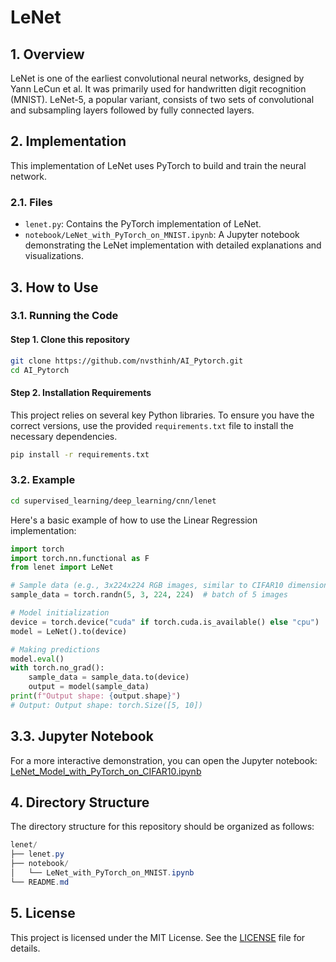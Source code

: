 # LeNet

## 1. Overview
LeNet is one of the earliest convolutional neural networks, designed by Yann LeCun et al. It was primarily used for handwritten digit recognition (MNIST). LeNet-5, a popular variant, consists of two sets of convolutional and subsampling layers followed by fully connected layers.

## 2. Implementation
This implementation of LeNet uses PyTorch to build and train the neural network.

### 2.1. Files
- `lenet.py`: Contains the PyTorch implementation of LeNet.
- `notebook/LeNet_with_PyTorch_on_MNIST.ipynb`: A Jupyter notebook demonstrating the LeNet implementation with detailed explanations and visualizations.

## 3. How to Use
### 3.1. Running the Code
#### Step 1. Clone this repository
```bash
git clone https://github.com/nvsthinh/AI_Pytorch.git
cd AI_Pytorch
```
#### Step 2. Installation Requirements
This project relies on several key Python libraries. To ensure you have the correct versions, use the provided `requirements.txt` file to install the necessary dependencies.
```bash
pip install -r requirements.txt
```

### 3.2. Example
```bash
cd supervised_learning/deep_learning/cnn/lenet
```
Here's a basic example of how to use the Linear Regression implementation:
```python
import torch
import torch.nn.functional as F
from lenet import LeNet

# Sample data (e.g., 3x224x224 RGB images, similar to CIFAR10 dimensions)
sample_data = torch.randn(5, 3, 224, 224)  # batch of 5 images

# Model initialization
device = torch.device("cuda" if torch.cuda.is_available() else "cpu")
model = LeNet().to(device)

# Making predictions
model.eval()
with torch.no_grad():
    sample_data = sample_data.to(device)
    output = model(sample_data)
print(f"Output shape: {output.shape}")
# Output: Output shape: torch.Size([5, 10])
```
## 3.3. Jupyter Notebook
For a more interactive demonstration, you can open the Jupyter notebook: [LeNet_Model_with_PyTorch_on_CIFAR10.ipynb](https://github.com/nvsthinh/AI_Pytorch/blob/main/supervised_learning/deep_learning/cnn/lenet/notebook/LeNet_Model_with_PyTorch_on_CIFAR10.ipynb)

## 4. Directory Structure
The directory structure for this repository should be organized as follows:
```csharp
lenet/
├── lenet.py
├── notebook/
│   └── LeNet_with_PyTorch_on_MNIST.ipynb
└── README.md
```

## 5. License
This project is licensed under the MIT License. See the [LICENSE](https://github.com/nvsthinh/AI_Pytorch/blob/main/LICENSE) file for details.